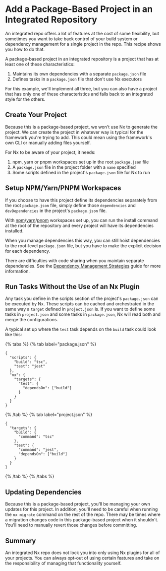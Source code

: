 # Add a Package-Based Project in an Integrated Repository

An integrated repo offers a lot of features at the cost of some flexibility, but sometimes you want to take back control of your build system or dependency management for a single project in the repo. This recipe shows you how to do that.

A package-based project in an integrated repository is a project that has at least one of these characteristics:

1. Maintains its own dependencies with a separate `package.json` file
2. Defines tasks in a `package.json` file that don't use Nx executors

For this example, we'll implement all three, but you can also have a project that has only one of these characteristics and falls back to an integrated style for the others.

## Create Your Project

Because this is a package-based project, we won't use Nx to generate the project. We can create the project in whatever way is typical for the framework you're trying to add. This could mean using the framework's own CLI or manually adding files yourself.

For Nx to be aware of your project, it needs:

1. npm, yarn or pnpm workspaces set up in the root `package.json` file
2. A `package.json` file in the project folder with a `name` specified
3. Some scripts defined in the project's `package.json` file for Nx to run

## Setup NPM/Yarn/PNPM Workspaces

If you choose to have this project define its dependencies separately from the root `package.json` file, simply define those `dependencies` and `devDependencies` in the project's `package.json` file.

With [npm](https://docs.npmjs.com/cli/v7/using-npm/workspaces)/[yarn](https://classic.yarnpkg.com/lang/en/docs/workspaces/)/[pnpm](https://pnpm.io/workspaces) workspaces set up, you can run the install command at the root of the repository and every project will have its dependencies installed.

When you manage dependencies this way, you can still hoist dependencies to the root-level `package.json` file, but you have to make the explicit decision for each dependency.

There are difficulties with code sharing when you maintain separate dependencies. See the [Dependency Management Strategies](/concepts/more-concepts/dependency-management) guide for more information.

## Run Tasks Without the Use of an Nx Plugin

Any task you define in the scripts section of the project's `package.json` can be executed by Nx. These scripts can be cached and orchestrated in the same way a `target` defined in `project.json` is. If you want to define some tasks in `project.json` and some tasks in `package.json`, Nx will read both and merge the configurations.

A typical set up where the `test` task depends on the `build` task could look like this:

{% tabs %}
{% tab label="package.json" %}

```jsonc {% fileName="package.json"%}
{
  "scripts": {
    "build": "tsc",
    "test": "jest"
  },
  "nx": {
    "targets": {
      "test": {
        "dependsOn": ["build"]
      }
    }
  }
}
```

{% /tab %}
{% tab label="project.json" %}

```jsonc {% fileName="project.json"%}
{
  "targets": {
    "build": {
      "command": "tsc"
    },
    "test": {
      "command": "jest",
      "dependsOn": ["build"]
    }
  }
}
```

{% /tab %}
{% /tabs %}

## Updating Dependencies

Because this is a package-based project, you'll be managing your own updates for this project. In addition, you'll need to be careful when running the `nx migrate` command on the rest of the repo. There may be times where a migration changes code in this package-based project when it shouldn't. You'll need to manually revert those changes before committing.

## Summary

An integrated Nx repo does not lock you into only using Nx plugins for all of your projects. You can always opt-out of using certain features and take on the responsibility of managing that functionality yourself.
